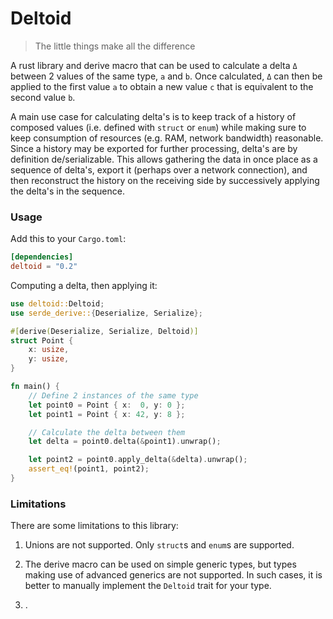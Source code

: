 # Deltoid

> The little things make all the difference

A rust library and derive macro that can be used to calculate a delta `Δ`
between 2 values of the same type, `a` and `b`.  Once calculated, `Δ` can
then be applied to the first value `a` to obtain a new value `c` that is
equivalent to the second value `b`.

A main use case for calculating delta's is to keep track of a history of
composed values (i.e. defined with `struct` or `enum`) while making sure
to keep consumption of resources (e.g. RAM, network bandwidth) reasonable.
Since a history may be exported for further processing, delta's are by
definition de/serializable. This allows gathering the data in once place
as a sequence of delta's, export it (perhaps over a network connection),
and then reconstruct the history on the receiving side by successively
applying the delta's in the sequence.


### Usage

Add this to your `Cargo.toml`:

```toml
[dependencies]
deltoid = "0.2"
```


Computing a delta, then applying it:

``` rust
use deltoid::Deltoid;
use serde_derive::{Deserialize, Serialize};

#[derive(Deserialize, Serialize, Deltoid)]
struct Point {
    x: usize,
    y: usize,
}

fn main() {
    // Define 2 instances of the same type
    let point0 = Point { x:  0, y: 0 };
    let point1 = Point { x: 42, y: 8 };

    // Calculate the delta between them
    let delta = point0.delta(&point1).unwrap();

    let point2 = point0.apply_delta(&delta).unwrap();
    assert_eq!(point1, point2);
}
```



### Limitations

There are some limitations to this library:

1. Unions are not supported. Only `struct`s and `enum`s are supported.

2. The derive macro can be used on simple generic types, but
      types making use of advanced generics are not supported.
      In such cases, it is better to manually implement the
      `Deltoid` trait for your type.

3. .
